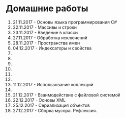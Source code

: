 # Домашние работы
1. 21.11.2017 - Основы языка программирования C#
2. 22.11.2017 - Массивы и строки
3. 23.11.2017 - Введение в классы
4. 27.11.2017 - Обработка исключений
5. 28.11.2017 - Пространства имен
6. 04.12.2017 - Индексаторы и свойства
7.
8.
9.
10.
11.
12.
13. 11.12.2017 - Использование коллекций
14.
15. 21.12.2017 - Взаимодействие с файловой системой
16. 22.12.2017 - Основы XML
17. 25.12.2017 - Сериализация объектов
18. 27.12.2017 - Сборка мусора. Рефлексия.